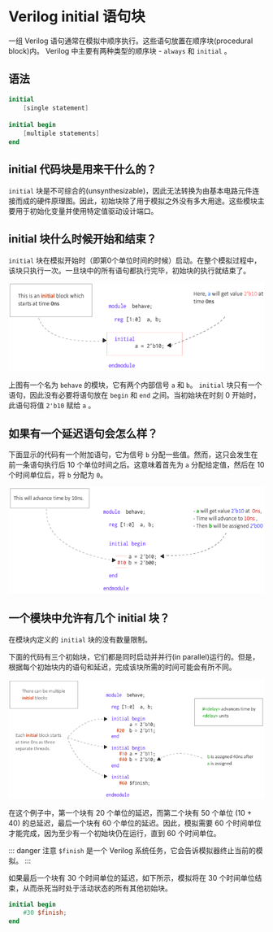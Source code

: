 # Verilog initial 语句块

一组 Verilog 语句通常在模拟中顺序执行。这些语句放置在顺序块(procedural block)内。 Verilog 中主要有两种类型的顺序块 - `always` 和 `initial` 。

## 语法

```verilog
initial
	[single statement]

initial begin
	[multiple statements]
end
```

## initial 代码块是用来干什么的？

`initial` 块是不可综合的(unsynthesizable)，因此无法转换为由基本电路元件连接而成的硬件原理图。因此，初始块除了用于模拟之外没有多大用途。这些模块主要用于初始化变量并使用特定值驱动设计端口。

## initial 块什么时候开始和结束？

`initial` 块在模拟开始时（即第0个单位时间的时候）启动。在整个模拟过程中，该块只执行一次。一旦块中的所有语句都执行完毕，初始块的执行就结束了。

<p style="text-align:center"><img src="./initial.png" alt="initial" style="zoom:100%;" /></p>

上图有一个名为 `behave` 的模块，它有两个内部信号 `a` 和 `b`。 `initial` 块只有一个语句，因此没有必要将语句放在 `begin` 和 `end` 之间。当初始块在时刻 0 开始时，此语句将值 `2'b10` 赋给 `a` 。

## 如果有一个延迟语句会怎么样？

下面显示的代码有一个附加语句，它为信号 `b` 分配一些值。然而，这只会发生在前一条语句执行后 10 个单位时间之后。这意味着首先为 `a` 分配给定值，然后在 10 个时间单位后，将 `b` 分配为 `0`。

<p style="text-align:center"><img src="./delay.png" alt="delay" style="zoom:100%;" /></p>

## 一个模块中允许有几个 initial 块？

在模块内定义的 `initial` 块的没有数量限制。

下面的代码有三个初始块，它们都是同时启动并并行(in parallel)运行的。但是，根据每个初始块内的语句和延迟，完成该块所需的时间可能会有所不同。

<p style="text-align:center"><img src="./parallel.png" alt="parallel" style="zoom:100%;" /></p>

在这个例子中，第一个块有 20 个单位的延迟，而第二个块有 50 个单位 (10 + 40) 的总延迟，最后一个块有 60 个单位的延迟。因此，模拟需要 60 个时间单位才能完成，因为至少有一个初始块仍在运行，直到 60 个时间单位。

::: danger 注意
`$finish` 是一个 Verilog 系统任务，它会告诉模拟器终止当前的模拟。
:::

如果最后一个块有 30 个时间单位的延迟，如下所示，模拟将在 30 个时间单位结束，从而杀死当时处于活动状态的所有其他初始块。

```verilog
initial begin
	#30 $finish;
end
```

